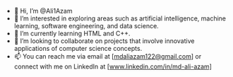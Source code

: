 - 👋 Hi, I’m @Ali1Azam
- 👀 I’m interested in exploring areas such as artificial intelligence, machine learning, software engineering, and data science.
- 🌱 I’m currently learning HTML and C++.
- 💞️ I’m looking to collaborate on projects that involve innovative applications of computer science concepts.
- 📫 You can reach me via email at [mdaliazam122@gmail.com] or connect with me on LinkedIn at [www.linkedin.com/in/md-ali-azam]

<!---
Ali1Azam/Ali1Azam is a ✨ special ✨ repository because its `README.md` (this file) appears on your GitHub profile.
You can click the Preview link to take a look at your changes.
--->
